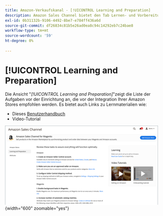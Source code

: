 ```yaml
---
title: Amazon-Verkaufskanal - [!UICONTROL Learning and Preparation]
description: Amazon Sales Channel bietet den Tab Lernen- und Vorbereitungsansicht , mit dem Sie leicht auf eine Liste von Einrichtungsaufgaben und Informationsressourcen zugreifen können.
exl-id: 0b31132b-9106-4492-8be7-e784ff436a6d
source-git-commit: df26834c81b5e26ad0ea8c94c14292eb7c24bae8
workflow-type: tm+mt
source-wordcount: '59'
ht-degree: 0%

---
```


# [!UICONTROL Learning and Preparation]

Die Ansicht &quot;_[!UICONTROL Learning and Preparation]_&quot;zeigt die Liste der Aufgaben vor der Einrichtung an, die vor der Integration Ihrer Amazon Stores empfohlen werden. Es bietet auch Links zu Lernmaterialien wie:

- Dieses [Benutzerhandbuch](./overview.md)
- Video-Tutorial

![Lern- und Vorbereitungsansicht](assets/learning-preparation.png){width="600" zoomable="yes"}
